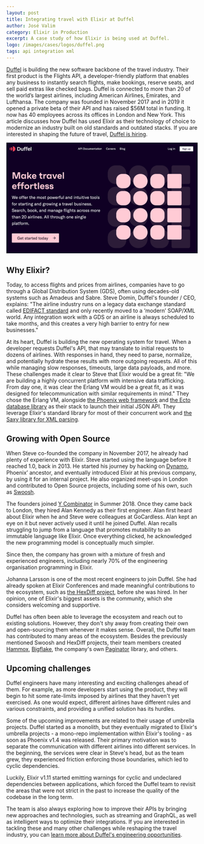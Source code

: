 ```yaml
---
layout: post
title: Integrating travel with Elixir at Duffel
author: José Valim
category: Elixir in Production
excerpt: A case study of how Elixir is being used at Duffel.
logo: /images/cases/logos/duffel.png
tags: api integration xml
---
```


[Duffel](https://duffel.com/) is building the new software backbone of the travel industry. Their first product is the Flights API, a developer-friendly platform that enables any business to instantly search flights, make bookings, reserve seats, and sell paid extras like checked bags. Duffel is connected to more than 20 of the world’s largest airlines, including American Airlines, Emirates, and Lufthansa. The company was founded in November 2017 and in 2019 it opened a private beta of their API and has raised $56M total in funding. It now has 40 employees across its offices in London and New York. This article discusses how Duffel has used Elixir as their technology of choice to modernize an industry built on old standards and outdated stacks. If you are interested in shaping the future of travel, [Duffel is hiring](https://duffel.com/careers).

![Duffel](/images/cases/bg/duffel.png)

## Why Elixir?

Today, to access flights and prices from airlines, companies have to go through a Global Distribution System (GDS), often using decades-old systems such as Amadeus and Sabre. Steve Domin, Duffel's founder / CEO, explains: "The airline industry runs on a legacy data exchange standard called [EDIFACT standard](https://en.wikipedia.org/wiki/EDIFACT) and only recently moved to a ‘modern’ SOAP/XML world. Any integration work with a GDS or an airline is always scheduled to take months, and this creates a very high barrier to entry for new businesses."

At its heart, Duffel is building the new operating system for travel. When a developer requests Duffel's API, that may translate to initial requests to dozens of airlines. With responses in hand, they need to parse, normalize, and potentially hydrate these results with more outgoing requests. All of this while managing slow responses, timeouts, large data payloads, and more. These challenges made it clear to Steve that Elixir would be a great fit: "We are building a highly concurrent platform with intensive data trafficking. From day one, it was clear the Erlang VM would be a great fit, as it was designed for telecommunication with similar requirements in mind." They chose the Erlang VM, alongside [the Phoenix web framework](https://phoenixframework.org/) and [the Ecto database library](https://github.com/elixir-ecto/ecto) as their stack to launch their initial JSON API. They leverage Elixir's standard library for most of their concurrent work and [the Saxy library for XML parsing](https://github.com/qcam/saxy).

## Growing with Open Source

When Steve co-founded the company in November 2017, he already had plenty of experience with Elixir. Steve started using the language before it reached 1.0, back in 2013. He started his journey by hacking on [Dynamo](https://github.com/devinus/dynamo), Phoenix’ ancestor, and eventually introduced Elixir at his previous company, by using it for an internal project. He also organized meet-ups in London and contributed to Open Source projects, including some of his own, such as [Swoosh](https://github.com/swoosh/swoosh).

The founders joined [Y Combinator](https://www.ycombinator.com/) in Summer 2018. Once they came back to London, they hired Alan Kennedy as their first engineer. Alan first heard about Elixir when he and Steve were colleagues at GoCardless. Alan kept an eye on it but never actively used it until he joined Duffel. Alan recalls struggling to jump from a language that promotes mutability to an immutable language like Elixir. Once everything clicked, he acknowledged the new programming model is conceptually much simpler.

Since then, the company has grown with a mixture of fresh and experienced engineers, including nearly 70% of the engineering organisation programming in Elixir.

Johanna Larsson is one of the most recent engineers to join Duffel. She had already spoken at Elixir Conferences and made meaningful contributions to the ecosystem, such as [the HexDiff project](https://diff.hex.pm/), before she was hired. In her opinion, one of Elixir's biggest assets is the community, which she considers welcoming and supportive.

Duffel has often been able to leverage the ecosystem and reach out to existing solutions. However, they don't shy away from creating their own and open-sourcing them whenever it makes sense. Overall, the Duffel team has contributed to many areas of the ecosystem. Besides the previously mentioned Swoosh and HexDiff projects, their team members created [Hammox](https://github.com/msz/hammox), [Bigflake](https://github.com/stevedomin/bigflake), the company's own [Paginator](https://github.com/duffelhq/paginator/) library, and others.

## Upcoming challenges

Duffel engineers have many interesting and exciting challenges ahead of them. For example, as more developers start using the product, they will begin to hit some rate-limits imposed by airlines that they haven't yet exercised. As one would expect, different airlines have different rules and various constraints, and providing a unified solution has its hurdles.

Some of the upcoming improvements are related to their usage of umbrella projects. Duffel started as a monolith, but they eventually migrated to Elixir's umbrella projects - a mono-repo implementation within Elixir's tooling - as soon as Phoenix v1.4 was released. Their primary motivation was to separate the communication with different airlines into different services. In the beginning, the services were clear in Steve's head, but as the team grew, they experienced friction enforcing those boundaries, which led to cyclic dependencies.

Luckily, Elixir v1.11 started emitting warnings for cyclic and undeclared dependencies between applications, which forced the Duffel team to revisit the areas that were not strict in the past to increase the quality of the codebase in the long term.

The team is also always exploring how to improve their APIs by bringing new approaches and technologies, such as streaming and GraphQL, as well as intelligent ways to optimize their integrations. If you are interested in tackling these and many other challenges while reshaping the travel industry, you can [learn more about Duffel's engineering opportunities](https://duffel.com/careers).
